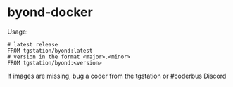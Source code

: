 # byond-docker

Usage:

```
# latest release
FROM tgstation/byond:latest
# version in the format <major>.<minor>
FROM tgstation/byond:<version>
```

If images are missing, bug a coder from the tgstation or #coderbus Discord
